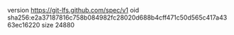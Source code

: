 version https://git-lfs.github.com/spec/v1
oid sha256:e2a37187816c758b084982fc28020d688b4cff471c50d565c417a4363ec16220
size 24880
